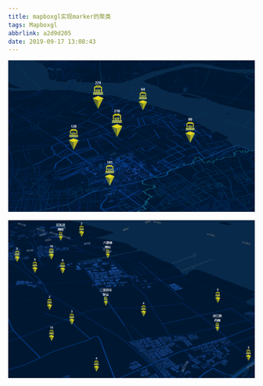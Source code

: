```yaml
---
title: mapboxgl实现marker的聚类
tags: Mapboxgl
abbrlink: a2d9d205
date: 2019-09-17 13:08:43
---
```


![1568697066499](mapboxgl%E5%AE%9E%E7%8E%B0marker%E7%9A%84%E8%81%9A%E7%B1%BB/1568697066499.png)

![1568697307582](mapboxgl%E5%AE%9E%E7%8E%B0marker%E7%9A%84%E8%81%9A%E7%B1%BB/1568697307582.png)
